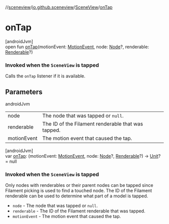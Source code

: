 //[sceneview](../../../index.md)/[io.github.sceneview](../index.md)/[SceneView](index.md)/[onTap](on-tap.md)

# onTap

[androidJvm]\
open fun [onTap](on-tap.md)(motionEvent: [MotionEvent](https://developer.android.com/reference/kotlin/android/view/MotionEvent.html), node: [Node](../../io.github.sceneview.node/-node/index.md)?, renderable: [Renderable](../../io.github.sceneview.renderable/index.md#286838466%2FClasslikes%2F-1571379623)?)

###  Invoked when the `SceneView` is tapped

Calls the `onTap` listener if it is available.

## Parameters

androidJvm

| | |
|---|---|
| node | The node that was tapped or `null`. |
| renderable | The ID of the Filament renderable that was tapped. |
| motionEvent | The motion event that caused the tap. |

[androidJvm]\
var [onTap](on-tap.md): (motionEvent: [MotionEvent](https://developer.android.com/reference/kotlin/android/view/MotionEvent.html), node: [Node](../../io.github.sceneview.node/-node/index.md)?, [Renderable](../../io.github.sceneview.renderable/index.md#286838466%2FClasslikes%2F-1571379623)?) -&gt; [Unit](https://kotlinlang.org/api/latest/jvm/stdlib/kotlin/-unit/index.html)? = null

###  Invoked when the `SceneView` is tapped

Only nodes with renderables or their parent nodes can be tapped since Filament picking is used to find a touched node. The ID of the Filament renderable can be used to determine what part of a model is tapped.

- 
   `node` - The node that was tapped or `null`.
- 
   `renderable` - The ID of the Filament renderable that was tapped.
- 
   `motionEvent` - The motion event that caused the tap.
